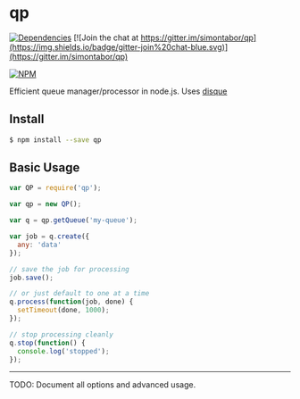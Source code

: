 # qp

[![Dependencies](https://david-dm.org/simontabor/qp.svg)](https://david-dm.org/simontabor/qp)
[![Join the chat at https://gitter.im/simontabor/qp](https://img.shields.io/badge/gitter-join%20chat-blue.svg)](https://gitter.im/simontabor/qp)

[![NPM](https://nodei.co/npm/qp.png?downloads=true&downloadRank=true&stars=true)](https://www.npmjs.com/package/qp)


Efficient queue manager/processor in node.js. Uses [disque](https://github.com/antirez/disque)

## Install

```bash
$ npm install --save qp
```

## Basic Usage

```javascript
var QP = require('qp');

var qp = new QP();

var q = qp.getQueue('my-queue');

var job = q.create({
  any: 'data'
});

// save the job for processing
job.save();

// or just default to one at a time
q.process(function(job, done) {
  setTimeout(done, 1000);
});

// stop processing cleanly
q.stop(function() {
  console.log('stopped');
});

```

---

TODO: Document all options and advanced usage.
